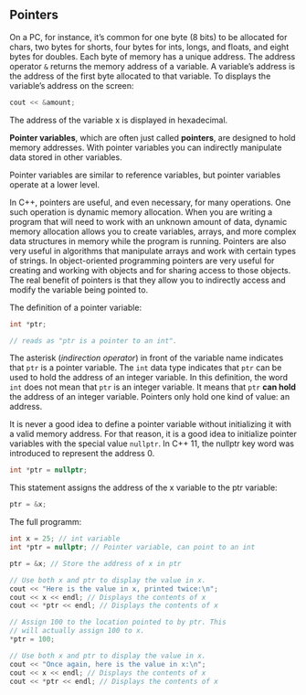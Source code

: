 ## Pointers
On a PC, for instance, it’s common for one byte 
(8 bits) to be allocated for chars, two bytes for shorts, four bytes for ints, longs, and floats, and eight bytes
for doubles. Each byte of memory has a unique address. The address operator `&` returns the memory address of a variable.
A variable’s address is the address of the first
byte allocated to that variable. To displays the variable’s address on the screen:
```c++
cout << &amount;
```
The address of the variable x is displayed in hexadecimal.

**Pointer variables**, which are often just called **pointers**, are designed
to hold memory addresses. With pointer variables you can indirectly
manipulate data stored in other variables.

Pointer variables are similar to reference variables, but pointer variables
operate at a lower level.

In C++, pointers are useful, and even necessary, for many
operations. One such operation is dynamic memory allocation.
When you are writing a
program that will need to work with an unknown amount of data, dynamic memory allocation
allows you to create variables, arrays, and more complex data structures in memory
while the program is running. Pointers are also very useful in algorithms that manipulate arrays and work
with certain types of strings. In object-oriented programming pointers are very useful for creating and working with objects
and for sharing access to those objects. The real benefit of pointers is that they allow you to indirectly access and modify 
the variable being pointed to.

The definition of a pointer variable:
```c++
int *ptr;

// reads as "ptr is a pointer to an int".
```
The asterisk (*indirection operator*) in front of the variable name indicates that `ptr` is a pointer variable. The `int`
data type indicates that `ptr` can be used to hold the address of an integer variable. 
In this definition, the word `int` does not mean that `ptr` is an integer variable.
It means that `ptr` **can hold** the address of an integer variable. Pointers only
hold one kind of value: an address.

It is never a good idea to define a pointer variable without initializing it with a valid memory
address. For that reason, it is a good idea to initialize pointer
variables with the special value `nullptr`. In C++ 11, the nullptr key word was introduced to represent the address 0.
```c++
int *ptr = nullptr;
```
This statement assigns the address of the x variable to the ptr variable:
```c++
ptr = &x;
```
The full programm:
```c++
int x = 25; // int variable
int *ptr = nullptr; // Pointer variable, can point to an int

ptr = &x; // Store the address of x in ptr

// Use both x and ptr to display the value in x.
cout << "Here is the value in x, printed twice:\n";
cout << x << endl; // Displays the contents of x
cout << *ptr << endl; // Displays the contents of x

// Assign 100 to the location pointed to by ptr. This
// will actually assign 100 to x.
*ptr = 100;

// Use both x and ptr to display the value in x.
cout << "Once again, here is the value in x:\n";
cout << x << endl; // Displays the contents of x
cout << *ptr << endl; // Displays the contents of x
```
